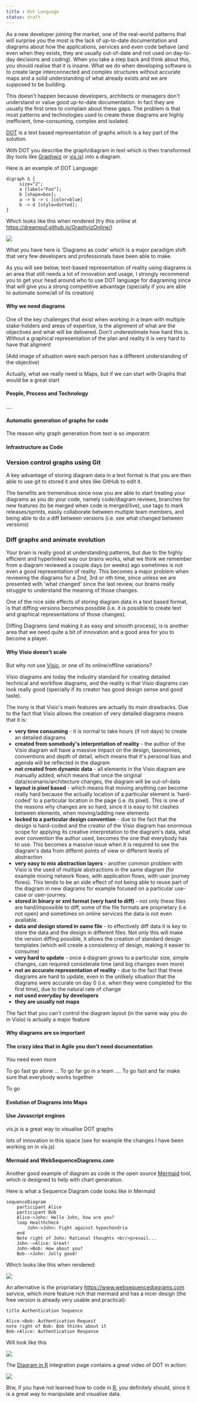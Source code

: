 ```yaml
---
title : Dot Language
status: draft
---
```


As a new developer joining the market, one of the real-world patterns that will surprise you the most is the lack of up-to-date documentation and diagrams about how the applications, services and even code behave (and even when they exists, they are usually out-of-date and not used on day-to-day decisions and coding). When you take a step back and think about this, you should realise that it is insane. What we do when developing software is to create large interconnected and complex structures without accurate maps and a solid understanding of what already exists and we are supposed to be building.

This doesn't happen because developers, architects or managers don't understand or value good up-to-date documentation. In fact they are usually the first ones to complain about these gaps. The problem is that most patterns and technologies used to create these diagrams are highly inefficient, time-consuming, complex and isolated.

[DOT](https://en.wikipedia.org/wiki/DOT_(graph_description_language)) is a text based representation of graphs which is a key part of the solution.

With DOT you describe the graph/diagram in text which is then transformed (by tools like [Graphwiz](http://www.graphviz.org/) or [vis.js](http://visjs.org/network_examples.html)) into a diagram.

Here is an example of DOT Language:

``` 
digraph G {
     size="2";     
     a [label="Foo"];     
     b [shape=box];     
     a -> b -> c [color=blue]
     b -> d [style=dotted];  
}
 ```

 Which looks like this when rendered (try this online at https://dreampuf.github.io/GraphvizOnline/)

 ![](https://user-images.githubusercontent.com/656739/46248785-ed561880-c415-11e8-8f07-6f5c83b4b03b.png)

What you have here is 'Diagrams as code' which is a major paradigm shift that very few developers and professionals have been able to make. 

As you will see below, text-based representation of reality using diagrams is an area that still needs a lot of innovation and usage, I strongly recommend you to get your head around who to use DOT language for diagraming since that will give you a strong competitive advantage (specially if you are able to automate some/all of its creation)


#### Why we need diagrams

One of the key challenges that exist when working in a team with multiple stake-holders and areas of expertise, is the alignment of what are the objectives and what will be delivered. Don't underestimate how hard this is. Without a graphical representation of the plan and reality it is very hard to have that aligment

(Add image of situation were each person has a different understanding of the objective)

Actually, what we really need is Maps, but if we can start with Graphs that would be a great start



#### People, Process and Technology

....

#### Automatic generation of graphs for code

The reason why graph generation from text is so imporatnt

#### Infrastructure as Code 

### Version control graphs using Git

A key advantage of storing diagram data in a text format is that you are then able to use git to stored it and sites like GitHub to edit it.

The benefits are tremendous since now you are able to start treating your diagrams as you do your code, namely code/diagram reviews, branches for new features (to be merged when code is merged/live), use tags to mark releases/sprints, easily collaborate between multiple team members, and being able to do a diff between versions (i.e. see what changed between versions)

### Diff graphs and animate evolution

Your brain is really good at understanding patterns, but due to the highly efficient and hyperlinked way our brains works, what we think we remember from a diagram reviewed a couple days (or weeks) ago sometimes is not even a good representation of reality. This becomes a major problem when reviewing the diagrams for a 2nd, 3rd or nth time, since unless we are presented with 'what changed' since the last review, our brains really struggle to understand the meaning of those changes.

One of the nice side effects of storing diagram data in a text based format, is that diffing versions becomes possible (i.e. it is possible to create text and graphical representations of those changes). 

Diffing Diagrams (and making it as easy and smooth process), is is another area that we need quite a bit of innovation and a good area for you to become a player.

#### Why Visio doesn't scale

But why not use [Visio](https://en.wikipedia.org/wiki/Microsoft_Visio), or one of its online/offline variations?

Visio diagrams are today the industry standard for creating detailed technical and workflow diagrams, and the reality is that Visio diagrams can look really good (specially if its creator has good design sense and good taste).

The irony is that Visio's main features are actually its main drawbacks. Due to the fact that Visio allows the creation of very detailed diagrams means that it is:

 - **very time consuming** - it is normal to take hours (if not days) to create an detailed diagrams 
 - **created from somebody's interpretation of reality** - the author of the Visio diagram will have a massive impact on the design, taxonomies, conventions and depth of detail, which means that it's personal bias and agenda will be reflected in the diagram
 - **not created from dynamic data** - all elements in the Visio diagram are manually added, which means that once the original data/scenario/architecture changes, the diagram will be out-of-data
 - **layout is pixel based** - which means that moving anything can become really hard because the actually location of a particular element is 'hard-coded' to a particular location in the page (i.e. its pixel). This is one of the reasons why changes are so hard, since it is easy to hit clashes between elements, when moving/adding new elements
 - **locked to a particular design convention** - due to the fact that the design is hard-coded and the creator of the Visio diagram has enormous scope for applying its creative interpretation to the diagram's data, what ever convention the author used, becomes the one that everybody has to use. This becomes a massive issue when it is required to see the diagram's data from differnt points of view or different levels of abstraction 
 - **very easy to mix abstraction layers** - another common problem with Visio is the used of multiple abstractions in the same diagram (for example mixing network flows, with application flows, with user journey flows). This tends to be an side effect of not being able to reuse part of the diagram in new diagrams for example focused on a particular use-case or user-journey.
 - **stored in binary or xml format (very hard to diff)** - not only these files are hard/impossible to diff, some of the file formats are proprietary (i.e. not open) and sometimes on online services the data is not even available.
 - **data and design stored in same file** - to effectively diff data it is key to store the data and the design in different files. Not only this will make the version diffing possible, it allows the creation of standard design templates (which will create a consistency of design, making it easier to consume)
 - **very hard to update** - once a diagram grows to a particular size, simple changes, can required considerate time (and big changes even more)
 - **not an accurate representation of reality** - due to the fact that these diagrams are hard to update, even in the unlikely situation that the diagrams were accurate on day 0 (i.e. when they were completed for the first time), due to the natural rate of change
 - **not used everyday by developers**
 - **they are usually not maps**

The fact that you can't control the diagram layout (in the same way you do in Visio) is actually a major feature

#### Why diagrams are so important

#### The crazy idea that in Agile you don't need documentation

You need even more

To go fast go alone ... To go far go in a team .... To go fast and far make sure that everybody works together 

To go 

#### Evolution of Diagrams into Maps

#### Use Javascript engines 

vis.js is a great way to visualise DOT graphs

lots of innovation in this space (see for example the changes I have been working on in vis.js)


#### Mermaid and WebSequenceDiagrams.com

Another good example of diagram as code is the open source [Mermaid](https://mermaidjs.github.io/) tool, which is designed to help with chart generation.

Here is what a Sequence Diagram code looks like in Mermaid 

```
sequenceDiagram
    participant Alice
    participant Bob
    Alice->John: Hello John, how are you?
    loop Healthcheck
        John->John: Fight against hypochondria
    end
    Note right of John: Rational thoughts <br/>prevail...
    John-->Alice: Great!
    John->Bob: How about you?
    Bob-->John: Jolly good!
```

Which looks like this when rendered:

![](https://user-images.githubusercontent.com/656739/46255423-a22f1a80-c494-11e8-8eb3-5c9c992e162c.png)

An alternative is the propriatary https://www.websequencediagrams.com service, which more feature rich that mermaid and has a nicer design (the free version is already very usable and practical):

```
title Authentication Sequence

Alice->Bob: Authentication Request
note right of Bob: Bob thinks about it
Bob->Alice: Authentication Response
```

Will look like this

![](https://user-images.githubusercontent.com/656739/46255585-abb98200-c496-11e8-93a7-7ac3abeaf535.png)


The [Diagram in R](http://rich-iannone.github.io/DiagrammeR/index.html) integration page contains a great video of DOT in action:

![](https://user-images.githubusercontent.com/656739/46255638-41551180-c497-11e8-88b8-26ab35aacedf.png)

Btw, if you have not learned how to code in [R](https://en.wikipedia.org/wiki/R_(programming_language)), you definitely should, since it is a great way to manipulate and visualise data. 
